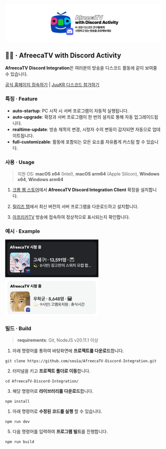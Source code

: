 ![title.png](https://raw.githubusercontent.com/seu1a/AfreecaTV-Discord-Integration/develop/.github/assets/title.png)

## 👋🏻 · AfreecaTV with Discord Activity

**AfreecaTV Discord Integration**은 여러분의 방송을 디스코드 활동에 같이 보여줄 수 있습니다.

[공식 홈페이지 접속하기](https://ada.juu.kr) | [JuuKR 디스코드 참가하기](https://discord.gg/HGJfmtf678)

### 특징 · Feature

- **auto-startup**: PC 시작 시 서버 프로그램이 자동적 실행됩니다.
- **auto-upgrade**: 확장과 서버 프로그램이 한 번의 설치로 통해 자동 업그레이드됩니다.
- **realtime-update**: 방송 제목의 변경, 시청자 수의 변동이 감지되면 자동으로 업데이트됩니다.
- **full-customizable**: 활동에 포함되는 모든 요소를 자유롭게 커스텀 할 수 있습니다.

### 사용 · Usage

> 지원 OS: **macOS x64** (Intel), **macOS arm64** (Apple Silicon), **Windows x64**, **Windows arm64**

1. [크롬 웹 스토어](https://chromewebstore.google.com/detail/afreecatv-discord-integra/aandnmofckmnajlbflkphcmkcnlkigff?hl=ko)에서 **AfreecaTV Discord Integration Client** 확장을 설치합니다.

2. [릴리즈 탭](https://github.com/seu1a/AfreecaTV-Discord-Integration/releases)에서 최신 버전의 서버 프로그램을 다운로드하고 설치합니다.

3. [아프리카TV](https://afreecatv.com) 방송에 접속하여 정상적으로 표시되는지 확인합니다.

### 예시 · Example

<img src="https://raw.githubusercontent.com/seu1a/AfreecaTV-Discord-Integration/develop/.github/assets/example_1.png" width="300" /> <img src="https://raw.githubusercontent.com/seu1a/AfreecaTV-Discord-Integration/develop/.github/assets/example_2.png" width="300" />

### 빌드 · Build

> **requirements**: Git, NodeJS v20.11.1 이상

1. 아래 명령어를 통하여 바탕화면에 **프로젝트를 다운로드**합니다.

`git clone https://github.com/seu1a/AfreecaTV-Discord-Integration.git`

2. 터미널을 키고 **프로젝트 폴더로 이동**합니다.

`cd AfreecaTV-Discord-Integration/`

3. 해당 명령어로 **라이브러리를 다운로드**합니다.

`npm install`

1. 아래 명령어로 **수정된 코드를 실행** 할 수 있습니다.

`npm run dev`

5. 다음 명령어를 입력하여 **프로그램 빌드**를 진행합니다.

`npm run build`
